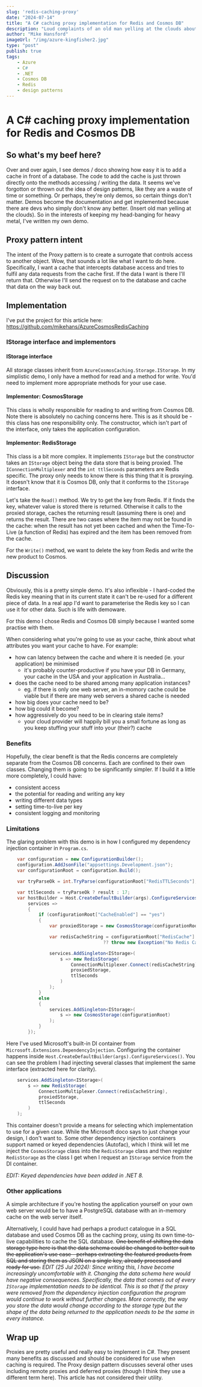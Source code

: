 ```yaml
---
slug: 'redis-caching-proxy'
date: "2024-07-14"
title: "A C# caching proxy implementation for Redis and Cosmos DB"
description: "Loud complaints of an old man yelling at the clouds about lousy caching implementations with Redis and (insert your DB here)."
author: "Mike Hansford"
imageUrl: "/img/azure-kingfisher2.jpg"
type: "post"
publish: true
tags:
    - Azure
    - C#
    - .NET
    - Cosmos DB
    - Redis
    - design patterns
---
```

# A C# caching proxy implementation for Redis and Cosmos DB
## So what's my beef here?
Over and over again, I see demos / doco showing how easy it is to add a cache in front of a database. The code to add the cache is just thrown directly onto the methods accessing / writing the data. It seems we've forgotton or thrown out the idea of design patterns, like they are a waste of time or something. Or perhaps, they're only demos, so certain things don't matter. Demos become the documentation and get implemented because there are devs who simply don't know any better. (Insert old man yelling at the clouds). So in the interests of keeping my head-banging for heavy metal, I've written my own demo.

## Proxy pattern intent
The intent of the Proxy pattern is to create a surrogate that controls access to another object. Wow, that sounds a lot like what I want to do here. Specifically, I want a cache that intercepts database access and tries to fulfil any data requests from the cache first. If the data I want is there I'll return that. Otherwise I'll send the request on to the database and cache that data on the way back out.

## Implementation
I've put the project for this article here: https://github.com/mikehans/AzureCosmosRedisCaching

### IStorage interface and implementors
#### IStorage interface
All storage classes inherit from ```AzureCosmosCaching.Storage.IStorage```. In my simplistic demo, I only have a method for read and a method for write. You'd need to implement more appropriate methods for your use case.

#### Implementor: CosmosStorage
This class is wholly responsible for reading to and writing from Cosmos DB. Note there is absolutely no caching concerns here. This is as it should be - this class has one responsibility only. The constructor, which isn't part of the interface, only takes the application configuration.

#### Implementor: RedisStorage
This class is a bit more complex. It implements ```IStorage``` but the constructor takes an ```IStorage``` object being the data store that is being proxied. The ```IConnectionMultiplexer``` and the ```int ttlSeconds``` parameters are Redis specific. The proxy only needs to know there is this thing that it is proxying. It doesn't know that it is Cosmos DB, only that it conforms to the ```IStorage``` interface.

Let's take the ```Read()``` method. We try to get the key from Redis. If it finds the key, whatever value is stored there is returned. Otherwise it calls to the proxied storage, caches the returning result (assuming there is one) and returns the result. There are two cases where the item may not be found in the cache: when the result has not yet been cached and when the Time-To-Live (a function of Redis) has expired and the item has been removed from the cache.

For the ```Write()``` method, we want to delete the key from Redis and write the new product to Cosmos.

## Discussion
Obviously, this is a pretty simple demo. It's also inflexible - I hard-coded the Redis key meaning that in its current state it can't be re-used for a different piece of data. In a real app I'd want to parameterise the Redis key so I can use it for other data. Such is life with demoware.

For this demo I chose Redis and Cosmos DB simply because I wanted some practise with them. 

When considering what you're going to use as your cache, think about what attributes you want your cache to have. For example:
* how can latency between the cache and where it is needed (ie. your application) be minimised
    * it's probably counter-productive if you have your DB in Germany, your cache in the USA and your application in Australia...
* does the cache need to be shared among many application instances?
    * eg. if there is only one web server, an in-momory cache could be viable but if there are many web servers a shared cache is needed
* how big does your cache need to be?
* how big could it become?
* how aggressively do you need to be in clearing stale items?
    * your cloud provider will happily bill you a small fortune as long as you keep stuffing your stuff into your (their?) cache

### Benefits
Hopefully, the clear benefit is that the Redis concerns are completely separate from the Cosmos DB concerns. Each are confined to their own classes. Changing them is going to be significantly simpler. If I build it a little more completely, I could have:
* consistent access 
* the potential for reading and writing any key
* writing different data types 
* setting time-to-live per key
* consistent logging and monitoring

### Limitations
The glaring problem with this demo is in how I configured my dependency injection container in ```Program.cs```. 
```csharp
    var configuration = new ConfigurationBuilder();
    configuration.AddJsonFile("appsettings.Development.json");
    var configurationRoot = configuration.Build();

    var tryParseOk = int.TryParse(configurationRoot["RedisTTLSeconds"], out var result);

    var ttlSeconds = tryParseOk ? result : 17;
    var hostBuilder = Host.CreateDefaultBuilder(args).ConfigureServices(
        services =>
        {
            if (configurationRoot["CacheEnabled"] == "yes")
            {
                var proxiedStorage = new CosmosStorage(configurationRoot);

                var redisCacheString = configurationRoot["RedisCache"]
                                    ?? throw new Exception("No Redis Cache connection string.");

                services.AddSingleton<IStorage>(
                    s => new RedisStorage(
                        ConnectionMultiplexer.Connect(redisCacheString),
                        proxiedStorage,
                        ttlSeconds
                    )
                );
            }
            else
            {
                services.AddSingleton<IStorage>(
                    s => new CosmosStorage(configurationRoot)
                );
            }
        });

```

Here I've used Microsoft's built-in DI container from ```Microsoft.Extensions.DependencyInjection```. Configuring the container happens inside ```Host.CreateDefaultBuilder(args).ConfigureServices()```. You can see the problem I had injecting several classes that implement the same interface (extracted here for clarity).
```csharp
    services.AddSingleton<IStorage>(
        s => new RedisStorage(
            ConnectionMultiplexer.Connect(redisCacheString),
            proxiedStorage,
            ttlSeconds
        )
    );
```
This container doesn't provide a means for selecting which implementation to use for a given case. While the Microsoft doco says to just change your design, I don't want to. Some other dependency injection containers support named or keyed dependencies (Autofac), which I think will let me inject the ```CosmosStorage``` class into the ```RedisStorage``` class and then register ```RedisStorage``` as the class I get when I request an ```IStorage``` service from the DI container. 

_EDIT: Keyed dependencies have been added in .NET 8._

### Other applications
A simple architecture if you're hosting the application yourself on your own web server would be to have a PostgreSQL database with an in-memory cache on the web server itself.

Alternatively, I could have had perhaps a product catalogue in a SQL database and used Cosmos DB as the caching proxy, using its own time-to-live capabilities to cache the SQL database. ~~One benefit of shifting the data storage type here is that the data schema could be changed to better suit to the application's use case - perhaps extracting the featured products from SQL and storing them as JSON on a single key, already processed and ready for use.~~
_EDIT (25 Jul 2024): Since writing this, I have become increasingly uncomfortable with it. Changing the data schema here would have negative consequences. Specifically, the data that comes out of every ```IStorage``` implementation needs to be identical. This is so that if the proxy were removed from the dependency injection configuration the program would continue to work without further changes. More correctly, the way you store the data would change according to the storage type but the shape of the data being returned to the application needs to be the same in every instance._

## Wrap up
Proxies are pretty useful and really easy to implement in C#. They present many benefits as discussed and should be considered for use when caching is required. The Proxy design pattern discusses several other uses including remote proxies and deferred proxies (though I think they use a different term here). This article has not considered their utility.
